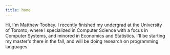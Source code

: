 ```yaml
---
title: home
---
```


<!-- cspell:ignore Toohey minored -->

Hi, I'm <span itemprop="name">Matthew Toohey</span>. I recently finished my undergrad at the University of Toronto, where I specialized in Computer Science with a focus in Computer Systems, and minored in Economics and Statistics. I'll be starting my master's there in the fall, and will be doing research on programming languages.
